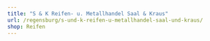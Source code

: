 ```yaml
---
title: "S & K Reifen- u. Metallhandel Saal & Kraus"
url: /regensburg/s-und-k-reifen-u-metallhandel-saal-und-kraus/
shop: Reifen
---
```

